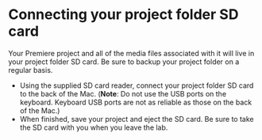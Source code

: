 # Connecting your project folder SD card

Your Premiere project and all of the media files associated with it will live in your project folder SD card. Be sure to backup your project folder on a regular basis.

* Using the supplied SD card reader, connect your project folder SD card to the back of the Mac. \(**Note**: Do not use the USB ports on the keyboard. Keyboard USB ports are not as reliable as those on the back of the Mac.\) 
* When finished, save your project and eject the SD card. Be sure to take the SD card with you when you leave the lab. 

